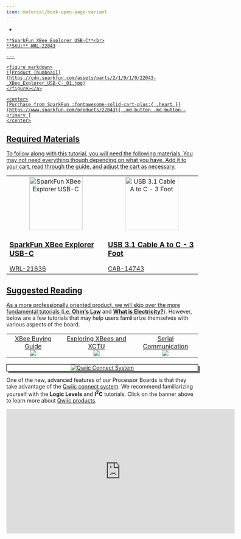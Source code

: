 ```yaml
---
icon: material/book-open-page-variant
---
```



<div class="grid cards desc" markdown>

-    <a href="https://www.sparkfun.com/products/22043">
    **SparkFun XBee Explorer USB-C**<br>
    **SKU:** WRL-22043

    ---

    <figure markdown>
    ![Product Thumbnail](https://cdn.sparkfun.com/assets/parts/2/1/9/1/0/22043-_XBee_Explorer_USB-C-_01.jpg)
    </figure></a>
    
    <center>
    [Purchase from SparkFun :fontawesome-solid-cart-plus:{ .heart }](https://www.sparkfun.com/products/22043){ .md-button .md-button--primary }
    </center>

</div>



## Required Materials

To follow along with this tutorial, you will need the following materials. You may not need everything though depending on what you have. Add it to your cart, read through the guide, and adjust the cart as necessary.

<table style="border-style:none">
    <tr>
        <td>
            <a href="https://www.sparkfun.com/products/22043">
                <center><img src="https://cdn.sparkfun.com/assets/parts/2/1/9/1/0/22043-_XBee_Explorer_USB-C-_01.jpg" alt="SparkFun XBee Explorer USB-C" height="140"></center>
                <h3 class="title">SparkFun XBee Explorer USB-C</h3>
            </a>
            WRL-21636
        </td>
        <td>
            <a href="https://www.sparkfun.com/products/14743">
                <center><img src="https://cdn.sparkfun.com/c/178-100/assets/parts/1/2/9/7/2/14743-USB_3.1_Cable_A_to_C_-_3_Foot-01.jpg" alt="USB 3.1 Cable A to C - 3 Foot" height="140">
                </center>
                <h3 class="title">USB 3.1 Cable A to C - 3 Foot</h3>
            </a>
            CAB-14743
        </td>
    </tr>
</table>


## Suggested Reading

As a more professionally oriented product, we will skip over the more fundamental tutorials (i.e. [**Ohm's Law**](https://learn.sparkfun.com/tutorials/voltage-current-resistance-and-ohms-law) and [**What is Electricity?**](https://learn.sparkfun.com/tutorials/what-is-electricity)). However, below are a few tutorials that may help users familiarize themselves with various aspects of the board.


<table style="border-style:none">
    <tr>
        <td align="center">
            <a href="https://www.sparkfun.com/pages/xbee_guide">XBee Buying Guide<br>
            <img src="https://cdn.sparkfun.com/c/178-100/assets/learn_tutorials/3/5/3/action-usb.jpg" ></a>
        </td>
        <td align="center">
            <a href="https://learn.sparkfun.com/tutorials/exploring-xbees-and-xctu">Exploring XBees and XCTU<br>
            <img src="https://cdn.sparkfun.com/c/178-100/assets/learn_tutorials/2/2/3/xbee-wire.jpg"></a>
        </td>
        <td align="center">
            <a href="https://learn.sparkfun.com/tutorials/serial-communication">Serial Communication<br>
            <img src="https://cdn.sparkfun.com/c/178-100//assets/7/d/f/9/9/50d24be7ce395f1f6c000000.jpg"></a>
        </td>
    </tr>
</table>

<center>
<div align="center">
    <div style="top:5px;left:5px;background-color:Gray;position:relative">
        <div style="top:-5px;left:-5px;background-color:#ffffff;position:relative;border:1px solid black;">
            <a href="https://www.sparkfun.com/qwiic"><img src="https://cdn.sparkfun.com/assets/custom_pages/2/7/2/qwiic-logo.png" alt="Qwiic Connect System" title="Qwiic Connect System"></a>
        </div>
    </div>
</div>
</center>

One of the new, advanced features of our Processor Boards is that they take advantage of the [Qwiic connect system](https://www.sparkfun.com/qwiic). We recommend familiarizing yourself with the **Logic Levels** and **I<sup>2</sup>C** tutorials.  Click on the banner above to learn more about [Qwiic products](https://www.sparkfun.com/qwiic).

<center>
    <iframe width="600" height="327" src="https://www.youtube.com/embed/x0RDEHqFIF8" title="SparkFun's Qwiic Connect System" frameborder="0" allow="accelerometer; autoplay; clipboard-write; encrypted-media; gyroscope; picture-in-picture" allowfullscreen></iframe>
</center>